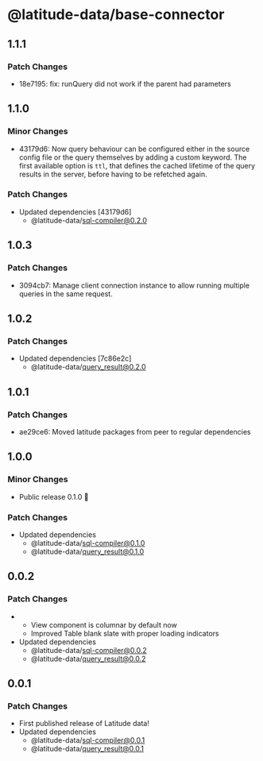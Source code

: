 # @latitude-data/base-connector

## 1.1.1

### Patch Changes

- 18e7195: fix: runQuery did not work if the parent had parameters

## 1.1.0

### Minor Changes

- 43179d6: Now query behaviour can be configured either in the source config file or the query themselves by adding a custom keyword. The first available option is `ttl`, that defines the cached lifetime of the query results in the server, before having to be refetched again.

### Patch Changes

- Updated dependencies [43179d6]
  - @latitude-data/sql-compiler@0.2.0

## 1.0.3

### Patch Changes

- 3094cb7: Manage client connection instance to allow running multiple queries in the same request.

## 1.0.2

### Patch Changes

- Updated dependencies [7c86e2c]
  - @latitude-data/query_result@0.2.0

## 1.0.1

### Patch Changes

- ae29ce6: Moved latitude packages from peer to regular dependencies

## 1.0.0

### Minor Changes

- Public release 0.1.0 🎉

### Patch Changes

- Updated dependencies
  - @latitude-data/sql-compiler@0.1.0
  - @latitude-data/query_result@0.1.0

## 0.0.2

### Patch Changes

- - View component is columnar by default now
  - Improved Table blank slate with proper loading indicators
- Updated dependencies
  - @latitude-data/sql-compiler@0.0.2
  - @latitude-data/query_result@0.0.2

## 0.0.1

### Patch Changes

- First published release of Latitude data!
- Updated dependencies
  - @latitude-data/sql-compiler@0.0.1
  - @latitude-data/query_result@0.0.1
